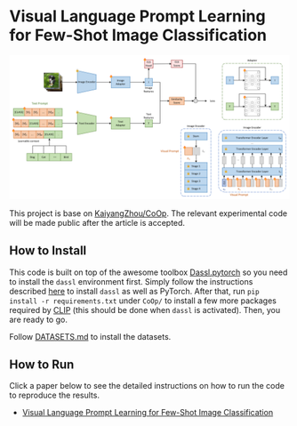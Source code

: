 # Visual Language Prompt Learning for Few-Shot Image Classification

![resources/vlpl.png](resources/vlpl.png)

This project is base on [KaiyangZhou/CoOp](https://github.com/KaiyangZhou/CoOp). The relevant experimental code will be made public after the article is accepted.

## How to Install
This code is built on top of the awesome toolbox [Dassl.pytorch](https://github.com/KaiyangZhou/Dassl.pytorch) so you need to install the `dassl` environment first. Simply follow the instructions described [here](https://github.com/KaiyangZhou/Dassl.pytorch#installation) to install `dassl` as well as PyTorch. After that, run `pip install -r requirements.txt` under `CoOp/` to install a few more packages required by [CLIP](https://github.com/openai/CLIP) (this should be done when `dassl` is activated). Then, you are ready to go.

Follow [DATASETS.md](DATASETS.md) to install the datasets.

## How to Run

Click a paper below to see the detailed instructions on how to run the code to reproduce the results.

* [Visual Language Prompt Learning for Few-Shot Image Classification](VLPL.md)
